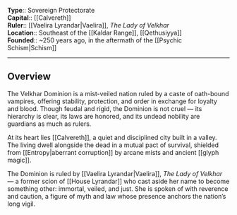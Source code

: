**Type**:: Sovereign Protectorate  
**Capital**:: [[Calvereth]]  
**Ruler**:: [[Vaelira Lyrandar|Vaelira]], *The Lady of Velkhar*  
**Location**:: Southeast of the [[Kaldar Range]], [[Qethusiyya]]  
**Founded**:: ~250 years ago, in the aftermath of the [[Psychic Schism|Schism]]

---

## Overview

The Velkhar Dominion is a mist-veiled nation ruled by a caste of oath-bound vampires, offering stability, protection, and order in exchange for loyalty and blood. Though feudal and rigid, the Dominion is not cruel — its hierarchy is clear, its laws are honored, and its undead nobility are guardians as much as rulers.

At its heart lies [[Calvereth]], a quiet and disciplined city built in a valley. The living dwell alongside the dead in a mutual pact of survival, shielded from [[Entropy|aberrant corruption]] by arcane mists and ancient [[glyph magic]].

The Dominion is ruled by [[Vaelira Lyrandar|Vaelira]], *The Lady of Velkhar* — a former scion of [[House Lyrandar]] who cast aside her name to become something other: immortal, veiled, and just. She is spoken of with reverence and caution, a figure of myth and law whose presence anchors the nation’s long vigil.
